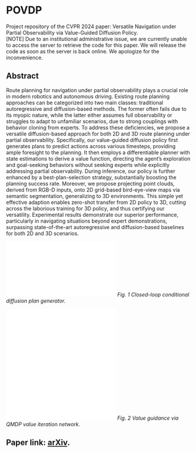 # POVDP
Project repository of the CVPR 2024 paper: Versatile Navigation under Partial Observability via Value-Guided Diffusion Policy. <br>
[NOTE] Due to an institutional administrative issue, we are currently unable to access the server to retrieve the code for this paper. We will release the code as soon as the server is back online. We apologize for the inconvenience.

## Abstract
Route planning for navigation under partial observability plays a crucial role in modern robotics and autonomous driving. Existing route planning approaches can be categorized into two main classes: traditional autoregressive and diffusion-based methods. The former often fails due to its myopic nature, while the latter either assumes full observability or struggles to adapt to unfamiliar scenarios, due to strong couplings with behavior cloning from experts. To address these deficiencies, we propose a versatile diffusion-based approach for both 2D and 3D route planning under partial observability. Specifically, our value-guided diffusion policy first generates plans to predict actions across various timesteps, providing ample foresight to the planning. It then employs a differentiable planner with state estimations to derive a value function, directing the agent’s exploration and goal-seeking behaviors without seeking experts while explicitly addressing partial observability. During inference, our policy is further enhanced by a best-plan-selection strategy, substantially boosting the planning success rate. Moreover, we propose projecting point clouds, derived from RGB-D inputs, onto 2D grid-based bird-eye-view maps via semantic segmentation, generalizing to 3D environments. This simple yet effective adaption enables zero-shot transfer from 2D policy to 3D, cutting across the laborious training for 3D policy, and thus certifying our versatility. Experimental results demonstrate our superior performance, particularly in navigating situations beyond expert demonstrations, surpassing state-of-the-art autoregressive and diffusion-based baselines for both 2D and 3D scenarios.

![Diffusion Policy](figs/diffusion_policy.pdf)
*Fig. 1 Closed-loop conditional diffusion plan generator.*

![Reward Function](figs/reward_function.pdf)
![Value Iteration](figs/value_iteration.pdf)
*Fig. 2 Value guidance via QMDP value iteration network.*

## Paper link: [arXiv](https://arxiv.org/abs/2404.02176).
